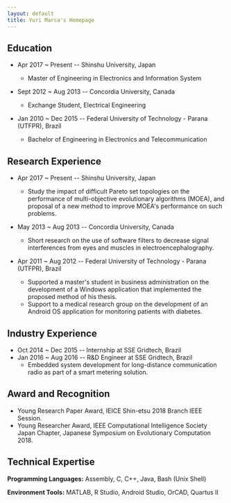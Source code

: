 ```yaml
---
layout: default
title: Yuri Marca's Homepage
---
```



## Education

* Apr 2017 ~ Present -- Shinshu University, Japan
  * Master of Engineering in Electronics and Information System

* Sept 2012 ~ Aug 2013 -- Concordia University, Canada
  * Exchange Student, Electrical Engineering

* Jan 2010 ~ Dec 2015 -- Federal University of Technology - Parana (UTFPR), Brazil
  * Bachelor of Engineering in Electronics and Telecommunication

## Research Experience

* Apr 2017 ~ Present -- Shinshu University, Japan
  * Study the impact of difficult Pareto set topologies on the performance of multi-objective evolutionary algorithms (MOEA), and proposal of a new method to improve MOEA's performance on such problems.

* May 2013 ~ Aug 2013 -- Concordia University, Canada
  * Short research on the use of software filters to decrease signal interferences from eyes and muscles in electroencephalography.

* Apr 2011 ~ Aug 2012 -- Federal University of Technology - Parana (UTFPR), Brazil
  * Supported a master's student in business administration on the development of a Windows application that implemented the proposed method of his thesis.
  * Support to a medical research group on the development of an Android OS application for monitoring patients with diabetes.

## Industry Experience

* Oct 2014 ~ Dec 2015 -- Internship at SSE Gridtech, Brazil
* Jan 2016 ~ Aug 2016 -- R&D Engineer at SSE Gridtech, Brazil
  * Embedded system development for long-distance communication radio as part of a smart metering solution.

## Award and Recognition

* Young Research Paper Award, IEICE Shin-etsu 2018 Branch IEEE Session.
* Young Researcher Award, IEEE Computational Intelligence Society Japan Chapter, Japanese Symposium on Evolutionary Computation 2018.


## Technical Expertise

**Programming Languages:** Assembly, C, C++, Java, Bash (Unix Shell)

**Environment Tools:** MATLAB, R Studio, Android Studio, OrCAD, Quartus II
